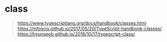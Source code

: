 # class

> https://www.typescriptlang.org/docs/handbook/classes.html  
> https://infoscis.github.io/2017/05/20/TypeScript-handbook-classes/  
> https://hyunseob.github.io/2016/10/17/typescript-class/  